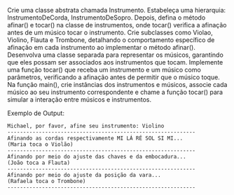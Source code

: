 Crie uma classe abstrata chamada Instrumento. Estabeleça uma hierarquia: InstrumentoDeCorda, InstrumentoDeSopro. Depois, defina o método afinar() e tocar() na classe de instrumentos, onde tocar() verifica a afinação antes de um músico tocar o instrumento. Crie subclasses como Violao, Violino, Flauta e Trombone, detalhando o comportamento específico de afinação em cada instrumento ao implementar o método afinar(). Desenvolva uma classe separada para representar os músicos, garantindo que eles possam ser associados aos instrumentos que tocam. Implemente uma função tocar() que receba um instrumento e um músico como parâmetros, verificando a afinação antes de permitir que o músico toque. Na função main(), crie instâncias dos instrumentos e músicos, associe cada músico ao seu instrumento correspondente e chame a função tocar() para simular a interação entre músicos e instrumentos.


Exemplo de Output:
~~~
Michael, por favor, afine seu instrumento: Violino
------------------------------------------------------------
Afinando as cordas respectivamente MI LÁ RÉ SOL SI MI...
(Maria toca o Violão)
------------------------------------------------------------
Afinando por meio do ajuste das chaves e da embocadura...
(João toca a Flauta)
------------------------------------------------------------
Afinando por meio do ajuste da posição da vara...
(Rafaela toca o Trombone)
------------------------------------------------------------
~~~
